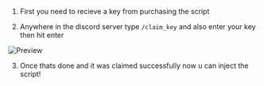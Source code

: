 1. First you need to recieve a key from purchasing the script

2. Anywhere in the discord server type `/claim_key` and also enter your key then hit enter

![Preview](https://cdn.discordapp.com/attachments/1029516494176006254/1061838603442995310/image.png "")

3. Once thats done and it was claimed successfully now u can inject the script!
